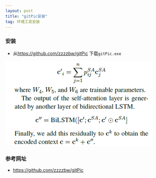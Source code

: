 ```yaml
---
layout: post
title: "gitPic安装"
tag: 环境工具安装
---
```


### 安装

- 从<https://github.com/zzzzbw/gitPic> 下载`gitPic.exe`

![](https://raw.githubusercontent.com/yaolinxia/img_resource/master/papers/微信截图_20190122143808.png)



### 参考网址

- <https://github.com/zzzzbw/gitPic> 
